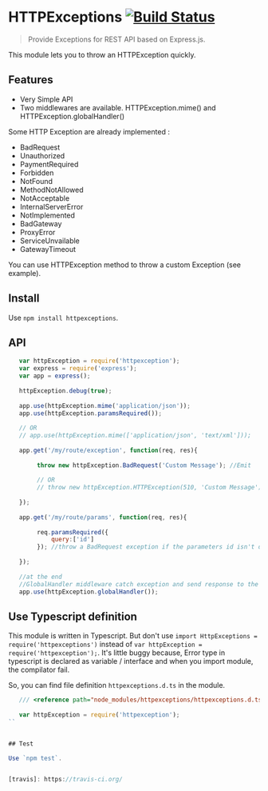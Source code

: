# HTTPExceptions [![Build Status](https://travis-ci.org/Romakita/httpexceptions.svg?branch=master)](https://travis-ci.org/Romakita/httpexceptions)

> Provide Exceptions for REST API based on Express.js.

This module lets you to throw an HTTPException quickly.

## Features
* Very Simple API
* Two middlewares are available. HTTPException.mime() and HTTPException.globalHandler()

Some HTTP Exception are already implemented : 
 * BadRequest
 * Unauthorized
 * PaymentRequired
 * Forbidden
 * NotFound
 * MethodNotAllowed
 * NotAcceptable
 * InternalServerError
 * NotImplemented
 * BadGateway
 * ProxyError
 * ServiceUnvailable
 * GatewayTimeout
 
You can use HTTPException method to throw a custom Exception (see example).


## Install

Use `npm install httpexceptions`.

## API

``` javascript
   var httpException = require('httpexception');
   var express = require('express');
   var app = express();
   
   httpException.debug(true);
   
   app.use(httpException.mime('application/json'));
   app.use(httpException.paramsRequired());
   
   // OR
   // app.use(httpException.mime(['application/json', 'text/xml']));
   
   app.get('/my/route/exception', function(req, res){
   
        throw new httpException.BadRequest('Custom Message'); //Emit 
        
        // OR
        // throw new httpException.HTTPException(510, 'Custom Message');
   
   });
   
   app.get('/my/route/params', function(req, res){
      
        req.paramsRequired({
            query:['id']
        }); //throw a BadRequest exception if the parameters id isn't defined in queryParams
  
   });
   
   //at the end
   //GlobalHandler middleware catch exception and send response to the client
   app.use(httpException.globalHandler());
```

## Use Typescript definition

This module is written in Typescript. But don't use `import HttpExceptions = require('httpexceptions')` instead of 
`var httpException = require('httpexception');`. It's little buggy because, Error type in typescript is declared as 
variable / interface and when you import module, the compilator fail.


So, you can find file definition `httpexceptions.d.ts` in the module.

``` typescript
   /// <reference path="node_modules/httpexceptions/httpexceptions.d.ts" />
   
   var httpException = require('httpexception');
``   


## Test

Use `npm test`.


[travis]: https://travis-ci.org/